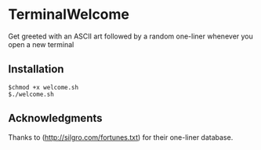 # TerminalWelcome

Get greeted with an ASCII art followed by a random one-liner whenever you open a new terminal

## Installation

```
$chmod +x welcome.sh
$./welcome.sh
```


## Acknowledgments

Thanks to (http://silgro.com/fortunes.txt) for their one-liner database.
